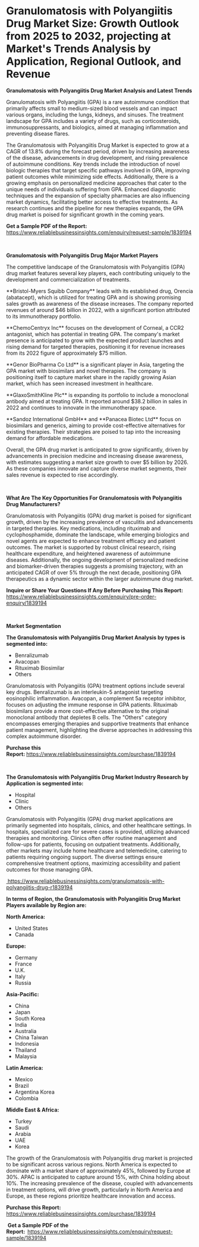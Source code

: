 <p><h1>Granulomatosis with Polyangiitis Drug Market Size: Growth Outlook from 2025 to 2032, projecting at Market's Trends Analysis by Application, Regional Outlook, and Revenue</h1></p><p><strong>Granulomatosis with Polyangiitis Drug Market Analysis and Latest Trends</strong></p>
<p><p>Granulomatosis with Polyangiitis (GPA) is a rare autoimmune condition that primarily affects small to medium-sized blood vessels and can impact various organs, including the lungs, kidneys, and sinuses. The treatment landscape for GPA includes a variety of drugs, such as corticosteroids, immunosuppressants, and biologics, aimed at managing inflammation and preventing disease flares. </p><p>The Granulomatosis with Polyangiitis Drug Market is expected to grow at a CAGR of 13.8% during the forecast period, driven by increasing awareness of the disease, advancements in drug development, and rising prevalence of autoimmune conditions. Key trends include the introduction of novel biologic therapies that target specific pathways involved in GPA, improving patient outcomes while minimizing side effects. Additionally, there is a growing emphasis on personalized medicine approaches that cater to the unique needs of individuals suffering from GPA. Enhanced diagnostic techniques and the expansion of specialty pharmacies are also influencing market dynamics, facilitating better access to effective treatments. As research continues and the pipeline for new therapies expands, the GPA drug market is poised for significant growth in the coming years.</p></p>
<p><strong>Get a Sample PDF of the Report:&nbsp;</strong> <a href="https://www.reliablebusinessinsights.com/enquiry/request-sample/1839194?utm_campaign=3055&utm_medium=2&utm_source=Github&utm_content=ia&utm_term=19042025&utm_id=granulomatosis-with-polyangiitis-drug">https://www.reliablebusinessinsights.com/enquiry/request-sample/1839194</a></p>
<p>&nbsp;</p>
<p><strong>Granulomatosis with Polyangiitis Drug Major Market Players</strong></p>
<p><p>The competitive landscape of the Granulomatosis with Polyangiitis (GPA) drug market features several key players, each contributing uniquely to the development and commercialization of treatments. </p><p>**Bristol-Myers Squibb Company** leads with its established drug, Orencia (abatacept), which is utilized for treating GPA and is showing promising sales growth as awareness of the disease increases. The company reported revenues of around $46 billion in 2022, with a significant portion attributed to its immunotherapy portfolio.</p><p>**ChemoCentryx Inc** focuses on the development of Corneal, a CCR2 antagonist, which has potential in treating GPA. The company's market presence is anticipated to grow with the expected product launches and rising demand for targeted therapies, positioning it for revenue increases from its 2022 figure of approximately $75 million.</p><p>**Genor BioPharma Co Ltd** is a significant player in Asia, targeting the GPA market with biosimilars and novel therapies. The company is positioning itself to capture market share in the rapidly growing Asian market, which has seen increased investment in healthcare. </p><p>**GlaxoSmithKline Plc** is expanding its portfolio to include a monoclonal antibody aimed at treating GPA. It reported around $38.2 billion in sales in 2022 and continues to innovate in the immunotherapy space.</p><p>**Sandoz International GmbH** and **Panacea Biotec Ltd** focus on biosimilars and generics, aiming to provide cost-effective alternatives for existing therapies. Their strategies are poised to tap into the increasing demand for affordable medications.</p><p>Overall, the GPA drug market is anticipated to grow significantly, driven by advancements in precision medicine and increasing disease awareness, with estimates suggesting a market size growth to over $5 billion by 2026. As these companies innovate and capture diverse market segments, their sales revenue is expected to rise accordingly.</p></p>
<p>&nbsp;</p>
<p><strong>What Are The Key Opportunities For Granulomatosis with Polyangiitis Drug Manufacturers?</strong></p>
<p><p>Granulomatosis with Polyangiitis (GPA) drug market is poised for significant growth, driven by the increasing prevalence of vasculitis and advancements in targeted therapies. Key medications, including rituximab and cyclophosphamide, dominate the landscape, while emerging biologics and novel agents are expected to enhance treatment efficacy and patient outcomes. The market is supported by robust clinical research, rising healthcare expenditure, and heightened awareness of autoimmune diseases. Additionally, the ongoing development of personalized medicine and biomarker-driven therapies suggests a promising trajectory, with an anticipated CAGR of over 5% through the next decade, positioning GPA therapeutics as a dynamic sector within the larger autoimmune drug market.</p></p>
<p><strong>Inquire or Share Your Questions If Any Before Purchasing This Report:</strong> <a href="https://www.reliablebusinessinsights.com/enquiry/pre-order-enquiry/1839194?utm_campaign=3055&utm_medium=2&utm_source=Github&utm_content=ia&utm_term=19042025&utm_id=granulomatosis-with-polyangiitis-drug">https://www.reliablebusinessinsights.com/enquiry/pre-order-enquiry/1839194</a></p>
<p>&nbsp;</p>
<p><strong>Market Segmentation</strong></p>
<p><strong>The Granulomatosis with Polyangiitis Drug Market Analysis by types is segmented into:</strong></p>
<p><ul><li>Benralizumab</li><li>Avacopan</li><li>Rituximab Biosimilar</li><li>Others</li></ul></p>
<p><p>Granulomatosis with Polyangiitis (GPA) treatment options include several key drugs. Benralizumab is an interleukin-5 antagonist targeting eosinophilic inflammation. Avacopan, a complement 5a receptor inhibitor, focuses on adjusting the immune response in GPA patients. Rituximab biosimilars provide a more cost-effective alternative to the original monoclonal antibody that depletes B cells. The "Others" category encompasses emerging therapies and supportive treatments that enhance patient management, highlighting the diverse approaches in addressing this complex autoimmune disorder.</p></p>
<p><strong>Purchase this Report:&nbsp;</strong><a href="https://www.reliablebusinessinsights.com/purchase/1839194?utm_campaign=3055&utm_medium=2&utm_source=Github&utm_content=ia&utm_term=19042025&utm_id=granulomatosis-with-polyangiitis-drug">https://www.reliablebusinessinsights.com/purchase/1839194</a></p>
<p>&nbsp;</p>
<p><strong>The Granulomatosis with Polyangiitis Drug Market Industry Research by Application is segmented into:</strong></p>
<p><ul><li>Hospital</li><li>Clinic</li><li>Others</li></ul></p>
<p><p>Granulomatosis with Polyangiitis (GPA) drug market applications are primarily segmented into hospitals, clinics, and other healthcare settings. In hospitals, specialized care for severe cases is provided, utilizing advanced therapies and monitoring. Clinics often offer routine management and follow-ups for patients, focusing on outpatient treatments. Additionally, other markets may include home healthcare and telemedicine, catering to patients requiring ongoing support. The diverse settings ensure comprehensive treatment options, maximizing accessibility and patient outcomes for those managing GPA.</p></p>
<p><a href="https://www.reliablebusinessinsights.com/granulomatosis-with-polyangiitis-drug-r1839194?utm_campaign=3055&utm_medium=2&utm_source=Github&utm_content=ia&utm_term=19042025&utm_id=granulomatosis-with-polyangiitis-drug">&nbsp;https://www.reliablebusinessinsights.com/granulomatosis-with-polyangiitis-drug-r1839194</a></p>
<p><strong>In terms of Region, the Granulomatosis with Polyangiitis Drug Market Players available by Region are:</strong></p>
<p>
    <p> <strong> North America: </strong>
        <ul>
            <li>United States</li>
            <li>Canada</li>
        </ul>
        </p> 
    <p> <strong> Europe: </strong>
        <ul>
            <li>Germany</li>
            <li>France</li>
            <li>U.K.</li>
            <li>Italy</li>
            <li>Russia</li>
        </ul>
        </p> 
    <p> <strong> Asia-Pacific: </strong>
        <ul>
            <li>China</li>
            <li>Japan</li>
            <li>South Korea</li>
            <li>India</li>
            <li>Australia</li>
            <li>China Taiwan</li>
            <li>Indonesia</li>
            <li>Thailand</li>
            <li>Malaysia</li>
        </ul>
        </p> 
    <p> <strong> Latin America: </strong>
        <ul>
            <li>Mexico</li>
            <li>Brazil</li>
            <li>Argentina Korea</li>
            <li>Colombia</li>
        </ul>
        </p> 
    <p> <strong> Middle East & Africa: </strong>
        <ul>
            <li>Turkey</li>
            <li>Saudi</li>
            <li>Arabia</li>
            <li>UAE</li>
            <li>Korea</li>
        </ul>
    </p>
    </p>
<p><p>The growth of the Granulomatosis with Polyangiitis drug market is projected to be significant across various regions. North America is expected to dominate with a market share of approximately 45%, followed by Europe at 30%. APAC is anticipated to capture around 15%, with China holding about 10%. The increasing prevalence of the disease, coupled with advancements in treatment options, will drive growth, particularly in North America and Europe, as these regions prioritize healthcare innovation and access.</p></p>
<p><strong>Purchase this Report: </strong><a href="https://www.reliablebusinessinsights.com/purchase/1839194?utm_campaign=3055&utm_medium=2&utm_source=Github&utm_content=ia&utm_term=19042025&utm_id=granulomatosis-with-polyangiitis-drug">https://www.reliablebusinessinsights.com/purchase/1839194</a></p>
<p>&nbsp;<strong>Get a Sample PDF of the Report:&nbsp;&nbsp;</strong><a href="https://www.reliablebusinessinsights.com/enquiry/request-sample/1839194?utm_campaign=3055&utm_medium=2&utm_source=Github&utm_content=ia&utm_term=19042025&utm_id=granulomatosis-with-polyangiitis-drug">https://www.reliablebusinessinsights.com/enquiry/request-sample/1839194</a></p>
<p><strong></strong></p>
<p><p></p><p></p><p></p></p>
